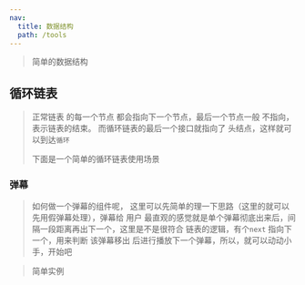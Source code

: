 ```yaml
---
nav:
  title: 数据结构
  path: /tools
---
```


> 简单的数据结构

## 循环链表

> 正常链表 的每一个节点 都会指向下一个节点，最后一个节点一般 不指向，表示链表的结束。 而循环链表的最后一个接口就指向了 头结点，这样就可以到达`循环`
> 
> 下面是一个简单的循环链表使用场景

### 弹幕

> 如何做一个弹幕的组件呢， 这里可以先简单的理一下思路（这里的就可以先用假弹幕处理），弹幕给 用户 最直观的感觉就是单个弹幕彻底出来后，间隔一段距离再出下一个，这里是不是很符合 链表的逻辑，有个`next` 指向下一个，用来判断 该弹幕移出 后进行播放下一个弹幕，所以，就可以动动小手，开始吧

<API src="./examples/LoopNodeList.tsx" hideTitle></API>

> 简单实例

<code src="./examples/LoopNodeList.tsx" />
